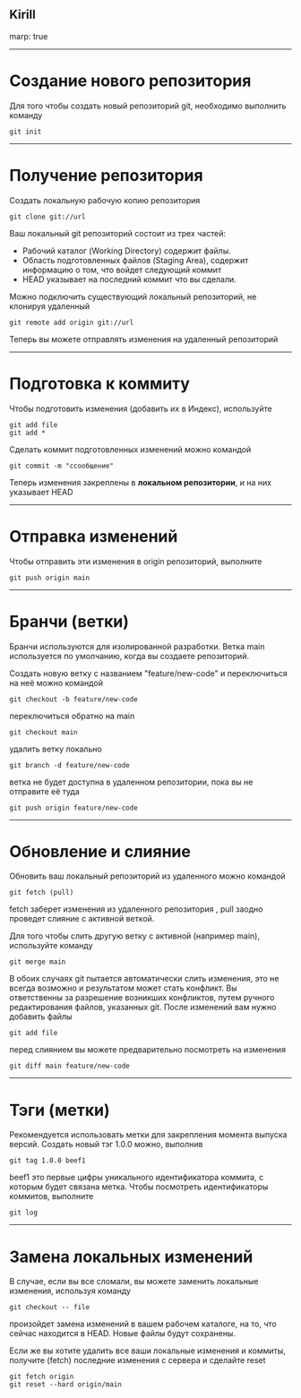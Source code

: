 Kirill
---
marp: true

---

# Cоздание нового репозитория

Для того чтобы создать новый репозиторий git, необходимо выполнить команду

```
git init
```

---

# Получение репозитория

Создать локальную рабочую копию репозитория 
```
git clone git://url
```

Ваш локальный git репозиторий состоит из трех частей:

- Рабочий каталог (Working Directory) содержит файлы. 
- Область подготовленных файлов (Staging Area), содержит информацию о том, что войдет следующий коммит 
- HEAD указывает на последний коммит что вы сделали.

Можно подключить существующий локальный репозиторий, не клонируя удаленный
```
git remote add origin git://url
```

Теперь вы можете отправлять изменения на удаленный репозиторий

---

# Подготовка к коммиту

Чтобы подготовить изменения (добавить их в Индекс), используйте
```
git add file
git add *
```

Сделать коммит подготовленных изменений можно командой
```
git commit -m "cсообщение"
```

Теперь изменения закреплены в **локальном репозитории**, и на них указывает HEAD

---

# Отправка изменений

Чтобы отправить эти изменения в origin репозиторий, выполните
```
git push origin main
```

---
# Бранчи (ветки)

Бранчи используются для изолированной разработки. 
Ветка main используется по умолчанию, когда вы создаете репозиторий.

Создать новую ветку с названием "feature/new-code" и переключиться на неё можно командой
```
git checkout -b feature/new-code
```
переключиться обратно на main
```
git checkout main
```
удалить ветку локально
```
git branch -d feature/new-code
```
ветка не будет доступна в удаленном репозитории, пока вы не отправите её туда
```
git push origin feature/new-code
```
---

# Обновление и слияние

Обновить ваш локальный репозиторий из удаленного можно командой
```
git fetch (pull)
```
fetch заберет изменения из удаленного репозитория , pull заодно проведет слияние с активной веткой.

Для того чтобы слить другую ветку с активной (например main), используйте команду
```
git merge main
```
В обоих случаях git пытается автоматически слить изменения, это не всегда возможно и результатом может стать конфликт. 
Вы ответственны за разрешение возникших конфликтов, путем ручного редактирования файлов, указанных git. После изменений вам нужно добавить файлы
```
git add file
```
перед слиянием вы можете предварительно посмотреть на изменения

```
git diff main feature/new-code
```

---
# Тэги (метки)

Рекомендуется использовать метки для закрепления момента выпуска версий. Создать новый тэг 1.0.0 можно, выполнив
```
git tag 1.0.0 beef1
```
beef1 это первые цифры уникального идентификатора коммита, с которым будет связана метка. Чтобы посмотреть идентификаторы коммитов, выполните

```
git log
```

---

# Замена локальных изменений

В случае, если вы все сломали, вы можете заменить локальные изменения, используя команду
```
git checkout -- file
```
произойдет замена изменений в вашем рабочем каталоге, на то, что сейчас находится в HEAD. Новые файлы будут сохранены.

Если же вы хотите удалить все ваши локальные изменения и коммиты, получите (fetch) последние изменения с сервера и сделайте reset
```
git fetch origin
git reset --hard origin/main
```


